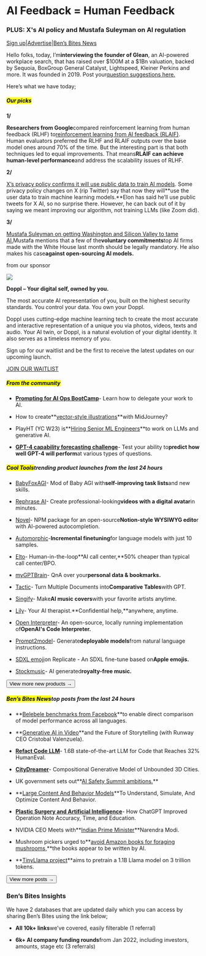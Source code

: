 # AI Feedback = Human Feedback

### PLUS: X's AI policy and Mustafa Suleyman on AI regulation

[Sign up](https://www.bensbites.co/?utm_source=bensbites\&utm_medium=referral\&utm_campaign=ai-feedback-human-feedback)|[Advertise](https://sponsor.bensbites.co/?utm_source=bensbites\&utm_medium=referral\&utm_campaign=ai-feedback-human-feedback)|[Ben’s Bites News](https://news.bensbites.co/?utm_source=bensbites\&utm_medium=referral\&utm_campaign=ai-feedback-human-feedback)

Hello folks, today, I’m**interviewing the founder of Glean**, an AI-powered workplace search, that has raised over $100M at a $1Bn valuation, backed by Sequoia, BoxGroup General Catalyst, Lightspeed, Kleiner Perkins and more. It was founded in 2019. Post your[question suggestions here.](https://twitter.com/bentossell/status/1699039135334285583?utm_source=bensbites\&utm_medium=referral\&utm_campaign=ai-feedback-human-feedback)

Here’s what we have today;

##### <mark>**Our picks**</mark>

**1/**

**Researchers from Google**compared reinforcement learning from human feedback (RLHF) to[reinforcement learning from AI feedback (RLAIF)](https://arxiv.org/abs/2309.00267?utm_source=bensbites\&utm_medium=referral\&utm_campaign=ai-feedback-human-feedback). Human evaluators preferred the RLHF and RLAIF outputs over the base model ones around 70% of the time. But the interesting part is that both techniques led to equal improvements. That means**RLAIF can achieve human-level performance**and address the scalability issues of RLHF.

**2/**

[X’s privacy policy confirms it will use public data to train AI models](https://techcrunch.com/2023/09/01/xs-privacy-policy-confirms-it-will-use-public-data-to-train-ai-models/?utm_source=bensbites\&utm_medium=referral\&utm_campaign=ai-feedback-human-feedback). Some privacy policy changes on X (rip Twitter) say that now they will\*\*use the user data to train machine learning models.\*\*Elon has said he’ll use public tweets for X AI, so no surprise there. However, he can back out of it by saying we meant improving our algorithm, not training LLMs (like Zoom did).

**3/**

[Mustafa Suleyman on getting Washington and Silicon Valley to tame AI.](https://80000hours.org/podcast/episodes/mustafa-suleyman-getting-washington-and-silicon-valley-to-tame-ai/?utm_source=bensbites\&utm_medium=referral\&utm_campaign=ai-feedback-human-feedback)Mustafa mentions that a few of the**voluntary commitments**top AI firms made with the White House last month should be legally mandatory. He also makes his case**against open-sourcing AI models.**

from our sponsor

[![](https://media.beehiiv.com/cdn-cgi/image/fit=scale-down,format=auto,onerror=redirect,quality=80/uploads/asset/file/f5d05c84-f298-43ad-a433-ab06913b069a/doppl_logo_mix.jpeg)](https://www.doppl.ai/?utm_source=newsletter\&utm_medium=email\&utm_campaign=20230905bensbites)

**Doppl – Your digital self, owned by you.**

The most accurate AI representation of you, built on the highest security standards. You control your data. You own your Doppl.

Doppl uses cutting-edge machine learning tech to create the most accurate and interactive representation of a unique you via photos, videos, texts and audio. Your AI twin, or Doppl, is a natural evolution of your digital identity. It also serves as a timeless memory of you.

Sign up for our waitlist and be the first to receive the latest updates on our upcoming launch.

[JOIN OUR WAITLIST](https://www.doppl.ai/?utm_source=newsletter\&utm_medium=email\&utm_campaign=20230905bensbites)

##### <mark>**From the community**</mark>

- **[Prompting for AI Ops BootCamp](https://courses.theaiexchange.com/courses/prompting-for-ai-ops-bootcamp?utm_source=bensbites\&utm_medium=referral\&utm_campaign=ai-feedback-human-feedback)**- Learn how to delegate your work to AI.

- How to create\*\*[vector-style illustrations](https://twitter.com/chaseleantj/status/1697946877772394775?utm_source=bensbites\&utm_medium=referral\&utm_campaign=ai-feedback-human-feedback)\*\*with MidJourney?

- PlayHT (YC W23) is\*\*[Hiring Senior ML Engineers](https://www.ycombinator.com/companies/playht/jobs/G6vI660-senior-machine-learning-engineer-researcher-at-playht-yc-w23?utm_source=bensbites\&utm_medium=referral\&utm_campaign=ai-feedback-human-feedback)\*\*to work on LLMs and generative AI.

- **[GPT-4 capability forecasting challenge](https://nicholas.carlini.com/writing/llm-forecast/question/Capital-of-Paris?utm_source=bensbites\&utm_medium=referral\&utm_campaign=ai-feedback-human-feedback)**- Test your ability to**predict how well GPT-4 will perform**at various types of questions.

##### <mark>**Cool Tools**</mark>trending product launches from the last 24 hours

- [BabyFoxAGI](https://twitter.com/yoheinakajima/status/1697539193768116449?utm_source=bensbites\&utm_medium=referral\&utm_campaign=ai-feedback-human-feedback)- Mod of Baby AGI with**self-improving task lists**and new skills.

- [Rephrase AI](https://www.rephrase.ai/?utm_source=bensbites\&utm_medium=referral\&utm_campaign=ai-feedback-human-feedback)- Create professional-looking**videos with a digital avatar**in minutes.

- [Novel](https://www.npmjs.com/package/novel?utm_source=bensbites\&utm_medium=referral\&utm_campaign=ai-feedback-human-feedback)- NPM package for an open-source**Notion-style WYSIWYG edito**r with AI-powered autocompletion.

- [Automorphic](https://automorphic.ai/?utm_source=bensbites\&utm_medium=referral\&utm_campaign=ai-feedback-human-feedback)-**Incremental finetuning**for language models with just 10 samples.

- [Elto](https://www.elto.ai/?utm_source=bensbites\&utm_medium=referral\&utm_campaign=ai-feedback-human-feedback)- Human-in-the-loop\*\*AI call center,\*\*50% cheaper than typical call center/BPO.

- [myGPTBrain](https://mygptbrain.com/?utm_source=bensbites\&utm_medium=referral\&utm_campaign=ai-feedback-human-feedback)- QnA over your**personal data & bookmarks.**

- [Tactic](https://tactic.fyi/generative-insights/?utm_source=bensbites\&utm_medium=referral\&utm_campaign=ai-feedback-human-feedback)- Turn Multiple Documents into**Comparative Tables**with GPT.

- [Singify](https://singify.fineshare.com/?utm_source=bensbites\&utm_medium=referral\&utm_campaign=ai-feedback-human-feedback)- Make**AI music covers**with your favorite artists anytime.

- [Lily](https://www.meetlily.ai/?utm_source=bensbites\&utm_medium=referral\&utm_campaign=ai-feedback-human-feedback)- Your AI therapist.\*\*Confidential help,\*\*anywhere, anytime.

- [Open Interpreter](https://github.com/KillianLucas/open-interpreter?utm_source=bensbites\&utm_medium=referral\&utm_campaign=ai-feedback-human-feedback)- An open-source, locally running implementation of**OpenAI's Code Interpreter.**

- [Prompt2model](https://github.com/neulab/prompt2model/?utm_source=bensbites\&utm_medium=referral\&utm_campaign=ai-feedback-human-feedback)- Generate**deployable models**from natural language instructions.

- [SDXL emoji](https://replicate.com/fofr/sdxl-emoji?utm_source=bensbites\&utm_medium=referral\&utm_campaign=ai-feedback-human-feedback)on Replicate - An SDXL fine-tune based on**Apple emojis.**

- [Stockmusic](https://www.stockmusic.app/?utm_source=bensbites\&utm_medium=referral\&utm_campaign=ai-feedback-human-feedback)- AI generated**royalty-free music.**

[<button>View more new products →</button>](https://news.bensbites.co/tags/show?utm_source=bensbites\&utm_medium=referral\&utm_campaign=ai-feedback-human-feedback)

##### <mark>**Ben’s Bites News**</mark>top posts from the last 24 hours

- \*\*[Belebele benchmarks from Facebook](https://github.com/facebookresearch/belebele?utm_source=bensbites\&utm_medium=referral\&utm_campaign=ai-feedback-human-feedback)\*\*to enable direct comparison of model performance across all languages.

- \*\*[Generative AI in Video](https://www.acquired.fm/episodes/generative-ai-in-video-and-the-future-of-storytelling-with-runway-ceo-cristobal-valenzuela?utm_source=bensbites\&utm_medium=referral\&utm_campaign=ai-feedback-human-feedback)\*\*and the Future of Storytelling (with Runway CEO Cristobal Valenzuela).

- **[Refact Code LLM](https://refact.ai/blog/2023/introducing-refact-code-llm/?utm_source=bensbites\&utm_medium=referral\&utm_campaign=ai-feedback-human-feedback)**- 1.6B state-of-the-art LLM for Code that Reaches 32% HumanEval.

- **[CityDreamer](https://huggingface.co/papers/2309.00610?utm_source=bensbites\&utm_medium=referral\&utm_campaign=ai-feedback-human-feedback)**- Compositional Generative Model of Unbounded 3D Cities.

- UK government sets out\*\*[AI Safety Summit ambitions.](https://www.gov.uk/government/news/uk-government-sets-out-ai-safety-summit-ambitions?utm_source=bensbites\&utm_medium=referral\&utm_campaign=ai-feedback-human-feedback)\*\*

- \*\*[Large Content And Behavior Models](https://huggingface.co/papers/2309.00359?utm_source=bensbites\&utm_medium=referral\&utm_campaign=ai-feedback-human-feedback)\*\*To Understand, Simulate, And Optimize Content And Behavior.

- **[Plastic Surgery and Artificial Intelligence](https://www.sciencedirect.com/science/article/pii/S2949761223000470?utm_source=bensbites\&utm_medium=referral\&utm_campaign=ai-feedback-human-feedback)**- How ChatGPT Improved Operation Note Accuracy, Time, and Education.

- NVIDIA CEO Meets with\*\*[Indian Prime Minister](https://blogs.nvidia.com/blog/2023/09/04/modi-huang-india/?utm_source=bensbites\&utm_medium=referral\&utm_campaign=ai-feedback-human-feedback)\*\*Narendra Modi.

- Mushroom pickers urged to\*\*[avoid Amazon books for foraging mushrooms,](https://www.theguardian.com/technology/2023/sep/01/mushroom-pickers-urged-to-avoid-foraging-books-on-amazon-that-appear-to-be-written-by-ai?utm_source=bensbites\&utm_medium=referral\&utm_campaign=ai-feedback-human-feedback)\*\*the books appear to be written by AI.

- \*\*[TinyLlama project](https://github.com/jzhang38/TinyLlama?utm_source=bensbites\&utm_medium=referral\&utm_campaign=ai-feedback-human-feedback)\*\*aims to pretrain a 1.1B Llama model on 3 trillion tokens.

[<button>View more posts →</button>](https://news.bensbites.co/tags/news/trending?utm_source=bensbites\&utm_medium=referral\&utm_campaign=ai-feedback-human-feedback)

### Ben’s Bites Insights

We have 2 databases that are updated daily which you can access by sharing Ben’s Bites using the link below;

- **All 10k+ links**we’ve covered, easily filterable (1 referral)

- **6k+ AI company funding rounds**from Jan 2022, including investors, amounts, stage etc (3 referrals)
